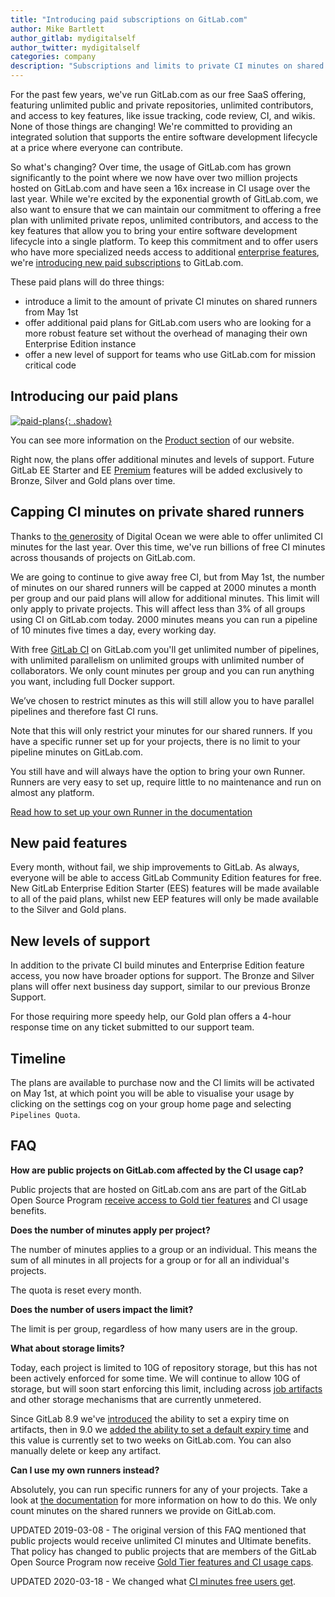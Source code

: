 ```yaml
---
title: "Introducing paid subscriptions on GitLab.com"
author: Mike Bartlett
author_gitlab: mydigitalself
author_twitter: mydigitalself
categories: company
description: "Subscriptions and limits to private CI minutes on shared runners are coming to GitLab.com"
---
```


For the past few years, we've run GitLab.com as our free SaaS offering, featuring unlimited public and private repositories, unlimited contributors, and access to key features, like issue tracking, code review, CI, and wikis. None of those things are changing! We're committed to providing an integrated solution that supports the entire software development lifecycle at a price where everyone can contribute.

<!-- more -->

So what's changing? Over time, the usage of GitLab.com has grown significantly to the point where we now have over two million projects hosted on GitLab.com and have seen a 16x increase in CI usage over the last year. While we're excited by the exponential growth of GitLab.com, we also want to ensure that we can maintain our commitment to offering a free plan with unlimited private repos, unlimited contributors, and access to the key features that allow you to bring your entire software development lifecycle into a single platform. To keep this commitment and to offer users who have more specialized needs access to additional [enterprise features](/enterprise/), we're [introducing new paid subscriptions](/pricing/#gitlab-com) to GitLab.com.

These paid plans will do three things:
 * introduce a limit to the amount of private CI minutes on shared runners from May 1st
 * offer additional paid plans for GitLab.com users who are looking for a more robust feature set without the overhead of managing their own Enterprise Edition instance
 * offer a new level of support for teams who use GitLab.com for mission critical code

## Introducing our paid plans

[![paid-plans](/images/blogimages/ci-limits/paid-plans.png){: .shadow}](/images/blogimages/ci-limits/paid-plans.png)

You can see more information on the [Product section](/pricing/#gitlab-com) of our website.

Right now, the plans offer additional minutes and levels of support. Future GitLab
EE Starter and EE [Premium](/pricing/premium/) features will be added exclusively to Bronze, Silver and
Gold plans over time.


## Capping CI minutes on private shared runners

Thanks to [the generosity](/blog/2016/04/19/gitlab-partners-with-digitalocean-to-make-continuous-integration-faster-safer-and-more-affordable/) of Digital Ocean we were able to offer unlimited CI minutes for the last year.  Over this time, we've run billions of free CI minutes across thousands of projects on GitLab.com.

We are going to continue to give away free CI, but from May 1st, the number of minutes on our shared runners will be capped at 2000 minutes a month per group
and our paid plans will allow for additional minutes. This limit will only apply to
private projects. This will affect less than 3% of all groups using CI on GitLab.com today. 2000 minutes means you can run a pipeline of 10 minutes
five times a day, every working day.

With free [GitLab CI](/stages-devops-lifecycle/continuous-integration/) on GitLab.com you'll get unlimited number of pipelines, with
unlimited parallelism on unlimited groups with unlimited number of
collaborators. We only count minutes per group and you can run anything
you want, including full Docker support.

We’ve chosen to restrict minutes as this will still allow you to have parallel pipelines and therefore fast CI runs.

Note that this will only restrict your minutes for our shared runners. If you
have a specific runner set up for your projects, there is no limit to your pipeline minutes
on GitLab.com.

You still have and will always have the option to bring your own Runner.
Runners are very easy to set up, require little to no maintenance and run on almost any platform.

[Read how to set up your own Runner in the documentation](https://docs.gitlab.com/runner/)

## New paid features

Every month, without fail, we ship improvements to GitLab. As always, everyone will be able to access GitLab Community Edition features for free. New GitLab Enterprise Edition Starter (EES) features will be made available to all of the paid plans, whilst new EEP features will only be made available to the Silver and Gold plans.

## New levels of support

In addition to the private CI build minutes and Enterprise Edition feature access, you now have broader options for support. The Bronze and Silver plans will offer next business day support, similar to our previous Bronze Support.

For those requiring more speedy help, our Gold plan offers a 4-hour response time on any ticket submitted to our support team.

## Timeline

The plans are available to purchase now and the CI limits will be activated on May 1st, at which
point you will be able to visualise your usage by clicking on the settings cog on your group home page
and selecting `Pipelines Quota`.

## FAQ

**How are public projects on GitLab.com affected by the CI usage cap?**

Public projects that are hosted on GitLab.com ans are part of the GitLab Open Source Program [receive access to Gold tier features](/solutions/open-source/) and CI usage benefits.

**Does the number of minutes apply per project?**

The number of minutes applies to a group or an individual. This means the sum of
all minutes in all projects for a group or for all an individual's projects.

The quota is reset every month.

**Does the number of users impact the limit?**

The limit is per group, regardless of how many users are in the group.

**What about storage limits?**

Today, each project is limited to 10G of repository storage, but this has not been
actively enforced for some time. We will continue to allow 10G of storage, but will
soon start enforcing this limit, including across  [job artifacts](/gitlab-com/settings/#gitlab-ci) and other storage
mechanisms that are currently unmetered.

Since GitLab 8.9 we've [introduced](https://docs.gitlab.com/ee/ci/yaml/#artifacts-expire_in)
the ability to set a expiry time on artifacts, then in 9.0 we
[added the ability to set a default expiry time](https://gitlab.com/gitlab-org/gitlab-ce/merge_requests/9219)
and this value is currently set to two weeks on
GitLab.com. You can also manually delete or keep any artifact.

**Can I use my own runners instead?**

Absolutely, you can run specific runners for any of your projects. Take a look at
[the documentation](https://docs.gitlab.com/runner/) for more information on
how to do this. We only count minutes on the shared runners we provide on GitLab.com.


UPDATED 2019-03-08 - The original version of this FAQ mentioned that public projects would receive unlimited CI minutes and Ultimate benefits. That policy has changed
to public projects that are members of the GitLab Open Source Program now receive [Gold Tier features and CI usage caps](/solutions/open-source/). 

UPDATED 2020-03-18 - We changed what [CI minutes free users get](/releases/2020/03/18/ci-minutes-for-free-users/).
